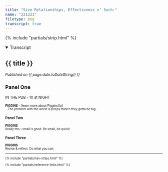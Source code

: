 ```yaml
---
title: "Size Relationships, Effectivness n’ Such:"
name: "221221"
filetype: png
transcript: true
---
```


{% include "partials/strip.html" %}

<details open>
<summary>Transcript</summary>

## {{ title }}
<small>*Published on {{ page.date.toDateString() }}*</small>

### Panel One 
<small>IN THE PUB - 10 at NIGHT<small>


**PIGGINS** - [learn more about Piggins][p]  
 …The problem with the world is peeps think’n they gotta be big.

### Panel Two
**PIGGINS**  
Really tho—small is good. Be small, be quick!

### Panel Three
**PIGGINS**  
Revise & reflect. Do what you can.
  
<!--FOOTNOTES-->
<!-- [^1]: foo "bar" -->

---
</details>

{% include "partials/nav-strips.html" %}

{% include "partials/reference-links.html" %}
